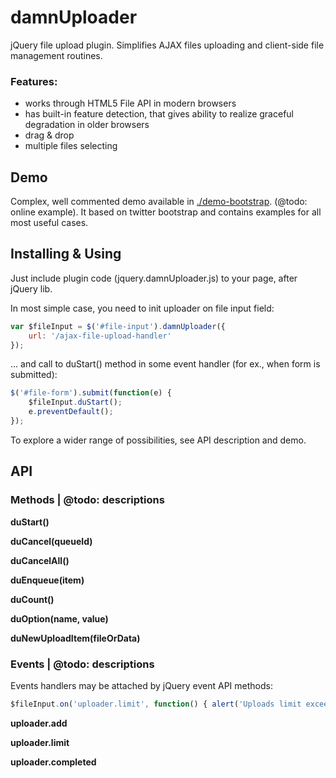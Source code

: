 damnUploader
============

jQuery file upload plugin. Simplifies AJAX files uploading and client-side file management routines.

### Features:

* works through HTML5 File API in modern browsers
* has built-in feature detection, that gives ability to realize graceful degradation in older browsers
* drag & drop
* multiple files selecting


Demo
----

Complex, well commented demo available in [./demo-bootstrap](./demo-bootstrap/). (@todo: online example).
It based on twitter bootstrap and contains examples for all most useful cases.


Installing & Using
--------------------

Just include plugin code (jquery.damnUploader.js) to your page, after jQuery lib.

In most simple case, you need to init uploader on file input field:
```javascript
var $fileInput = $('#file-input').damnUploader({
    url: '/ajax-file-upload-handler'
});
```
... and call to duStart() method in some event handler (for ex., when form is submitted):
```javascript
$('#file-form').submit(function(e) {
    $fileInput.duStart();
    e.preventDefault();
});
```

To explore a wider range of possibilities, see API description and demo.


API
---
### Methods | @todo: descriptions

**duStart()**

**duCancel(queueId)**

**duCancelAll()**

**duEnqueue(item)**

**duCount()**

**duOption(name, value)**

**duNewUploadItem(fileOrData)**


### Events | @todo: descriptions

Events handlers may be attached by jQuery event API methods:
```javascript
$fileInput.on('uploader.limit', function() { alert('Uploads limit exceeded!'); });
```

**uploader.add**

**uploader.limit**

**uploader.completed**


